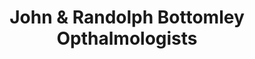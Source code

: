 ---
title: "John & Randolph Bottomley Opthalmologists"
url: /halifax/john-und-randolph-bottomley-opthalmologists/
shop: Optiker
---